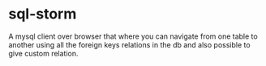 # sql-storm
A mysql client over browser that where you can navigate from one table to another using all the foreign keys relations in the db and also possible to give custom relation.
